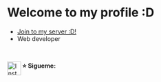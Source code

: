 # Welcome to my profile  :D
- [Join to my server :D!](https://discord.gg/hxC5vDbjTW)
- Web developer 
<br>

[instagram]: https://www.instagram.com/ljuanda_castro


**⭐ Sigueme:**
[<img align="left" alt="Instagram" width="32px" src="https://api.iconify.design/mdi:instagram.svg?color=%2300fef4&height=32" />][instagram]

